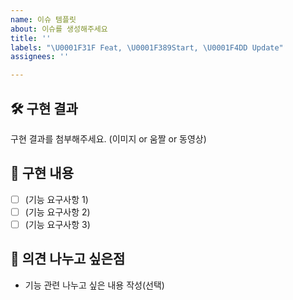 ```yaml
---
name: 이슈 템플릿
about: 이슈를 생성해주세요
title: ''
labels: "\U0001F31F Feat, \U0001F389Start, \U0001F4DD Update"
assignees: ''

---
```


## 🛠️ 구현 결과
구현 결과를 첨부해주세요. (이미지 or 움짤 or 동영상)

## 📝 구현 내용
- [ ] (기능 요구사항 1)
- [ ] (기능 요구사항 2)
- [ ] (기능 요구사항 3)

## 🌱 의견 나누고 싶은점
- 기능 관련 나누고 싶은 내용 작성(선택)
